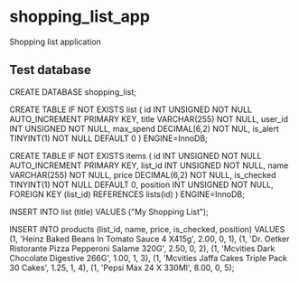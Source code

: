 # shopping_list_app
Shopping list application

## Test database

CREATE DATABASE shopping_list;

CREATE TABLE IF NOT EXISTS list (
    id INT UNSIGNED NOT NULL AUTO_INCREMENT PRIMARY KEY,
    title VARCHAR(255) NOT NULL,
    user_id INT UNSIGNED NOT NULL,
    max_spend DECIMAL(6,2) NOT NUL,
    is_alert TINYINT(1) NOT NULL DEFAULT 0
) ENGINE=InnoDB;

CREATE TABLE IF NOT EXISTS items (
    id INT UNSIGNED NOT NULL AUTO_INCREMENT PRIMARY KEY,
    list_id INT UNSIGNED NOT NULL,
    name VARCHAR(255) NOT NULL,
    price DECIMAL(6,2) NOT NULL,
    is_checked TINYINT(1) NOT NULL DEFAULT 0,
    position INT UNSIGNED NOT NULL,
    FOREIGN KEY (list_id) REFERENCES lists(id)
) ENGINE=InnoDB;


INSERT INTO list (title)
    VALUES ("My Shopping List");


INSERT INTO products (list_id, name, price, is_checked, position) VALUES
        (1, 'Heinz Baked Beans In Tomato Sauce 4 X415g', 2.00, 0, 1),
        (1, 'Dr. Oetker Ristorante Pizza Pepperoni Salame 320G', 2.50, 0, 2),
        (1, 'Mcvities Dark Chocolate Digestive 266G', 1.00, 1, 3),
        (1, 'Mcvities Jaffa Cakes Triple Pack 30 Cakes', 1.25, 1, 4),
        (1, 'Pepsi Max 24 X 330Ml', 8.00, 0, 5);
